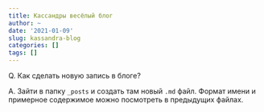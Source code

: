 ```yaml
---
title: Кассандры весёлый блог
author: ~
date: '2021-01-09'
slug: kassandra-blog
categories: []
tags: []
---
```


Q. Как сделать новую запись в блоге?

A. Зайти в папку `_posts` и создать там новый `.md` файл. 
Формат имени и примерное содержимое можно посмотреть в предыдущих файлах.